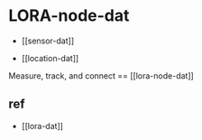 
# LORA-node-dat

- [[sensor-dat]]

- [[location-dat]]

Measure, track, and connect == [[lora-node-dat]]


## ref 

- [[lora-dat]]